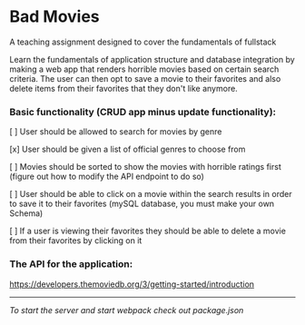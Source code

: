 # Bad Movies
A teaching assignment designed to cover the fundamentals of fullstack

Learn the fundamentals of application structure and database integration by making a web app that renders horrible movies based on certain search criteria. The user can then opt to save a movie to their favorites and also delete items from their favorites that they don't like anymore. 

### Basic functionality (CRUD app minus update functionality): 

[ ] User should be allowed to search for movies by genre

[x] User should be given a list of official genres to choose from

[ ] Movies should be sorted to show the movies with horrible ratings first (figure out how to modify the API endpoint to do so)

[ ] User should be able to click on a movie within the search results in order to save it to their favorites (mySQL database, you must make your own Schema)

[ ] If a user is viewing their favorites they should be able to delete a movie from their favorites by clicking on it

### The API for the application:

https://developers.themoviedb.org/3/getting-started/introduction

--------

*To start the server and start webpack check out package.json*
